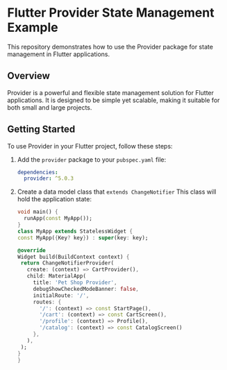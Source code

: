 # Flutter Provider State Management Example

This repository demonstrates how to use the Provider package for state management in Flutter applications.

## Overview

Provider is a powerful and flexible state management solution for Flutter applications. It is designed to be simple yet scalable, making it suitable for both small and large projects.

## Getting Started

To use Provider in your Flutter project, follow these steps:

1. Add the `provider` package to your `pubspec.yaml` file:

   ```yaml
   dependencies:
     provider: ^5.0.3
   ```
2. Create a data model class that `extends ChangeNotifier` This class will hold the application state:
   ```main.dart
   void main() {
     runApp(const MyApp());
   }
   class MyApp extends StatelessWidget {
   const MyApp({Key? key}) : super(key: key);

   @override
   Widget build(BuildContext context) {
    return ChangeNotifierProvider(
      create: (context) => CartProvider(),
      child: MaterialApp(
        title: 'Pet Shop Provider',
        debugShowCheckedModeBanner: false,
        initialRoute: '/', 
        routes: {
          '/': (context) => const StartPage(),
          '/cart': (context) => const CartScreen(),
          '/profile': (context) => Profile(),
          '/catalog': (context) => const CatalogScreen()
        },
      ),
    );
   }
   }
   ```
